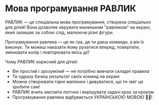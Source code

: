 # Мова програмування РАВЛИК

РАВЛИК — це спеціальна мова програмування, створена спеціально для дітей! Вона дозволяє керувати маленьким "равликом" на екрані, який залишає за собою слід, малюючи різні фігури.

Програмування равлика — це як гра, де ти даєш команди, а він їх виконує. Ти можеш наказати йому рухатися вперед, повертати, змінювати колір і повторювати якісь дії!

Чому РАВЛИК корисний для дітей:
- Він простий і зрозумілий — не потрібно вивчати складні правила
- Ти одразу бачиш результат своїх команд на екрані
- Можна створювати гарні малюнки і дивуватися, що ти зміг це зробити сам!
- РАВЛИК вчить мислити логічно і вирішувати задачі крок за кроком
- Програмування равлика відбувається УКРАЇНСЬКОЮ МОВОЮ 💛💙!
